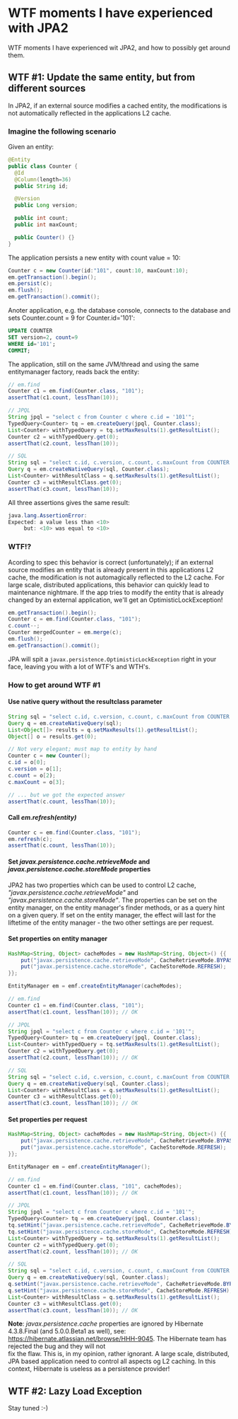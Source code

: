 # WTF moments I have experienced with JPA2
WTF moments I have experienced wit JPA2, and how to possibly get around them.

## WTF #1: Update the same entity, but from different sources

In JPA2, if an external source modifies a cached entity, the modifications is not automatically reflected in the 
applications L2 cache.

### Imagine the following scenario

Given an entity:
```java
@Entity
public class Counter {
  @Id
  @Column(length=36)
  public String id;

  @Version
  public Long version;

  public int count;
  public int maxCount;

  public Counter() {}
}
```

The application persists a new entity with count value = 10:
```java
Counter c = new Counter(id:"101", count:10, maxCount:10);
em.getTransaction().begin();
em.persist(c);
em.flush();
em.getTransaction().commit();
```    
Anoter application, e.g. the database console, connects to the database and sets Counter.count = 9 for Counter.id='101':
```sql
UPDATE COUNTER
SET version=2, count=9
WHERE id='101';
COMMIT;
```
The application, still on the same JVM/thread and using the same entitymanager factory, reads back the entity:
```java
// em.find
Counter c1 = em.find(Counter.class, "101");
assertThat(c1.count, lessThan(10));

// JPQL
String jpql = "select c from Counter c where c.id = '101'";
TypedQuery<Counter> tq = em.createQuery(jpql, Counter.class);
List<Counter> withTypedQuery = tq.setMaxResults(1).getResultList();
Counter c2 = withTypedQuery.get(0);
assertThat(c2.count, lessThan(10));

// SQL
String sql = "select c.id, c.version, c.count, c.maxCount from COUNTER c where c.id = 101";
Query q = em.createNativeQuery(sql, Counter.class);
List<Counter> withResultClass = q.setMaxResults(1).getResultList();
Counter c3 = withResultClass.get(0);
assertThat(c3.count, lessThan(10));
```    

All three assertions gives the same result:
```java
java.lang.AssertionError: 
Expected: a value less than <10>
     but: <10> was equal to <10>
```
         
### WTF!?
Acording to spec this behavior is correct (unfortunately); if an external source modifies an entity that is already 
present in this applications L2 cache, the modification is not automagically reflected to the L2 cache. For large scale,
distributed applications, this behavior can quickly lead to maintenance nightmare. If the app tries to modify 
the entity that is already changed by an external application, we'll get an OptimisticLockException!
```java
em.getTransaction().begin();
Counter c = em.find(Counter.class, "101");
c.count--;
Counter mergedCounter = em.merge(c);
em.flush();
em.getTransaction().commit();
```    
JPA will spit a `javax.persistence.OptimisticLockException` right in your face, leaving you with a lot of WTF's and WTH's. 

### How to get around WTF #1

#### Use native query without the resultclass parameter
```java
String sql = "select c.id, c.version, c.count, c.maxCount from COUNTER c where c.id = 101";
Query q = em.createNativeQuery(sql);
List<Object[]> results = q.setMaxResults(1).getResultList();
Object[] o = results.get(0);

// Not very elegant; must map to entity by hand
Counter c = new Counter();
c.id = o[0];
c.version = o[1];
c.count = o[2);
c.maxCount = o[3];

// ... but we got the expected answer
assertThat(c.count, lessThan(10));
```

#### Call *em.refresh(entity)*
```java
Counter c = em.find(Counter.class, "101");
em.refresh(c);
assertThat(c.count, lessThan(10));
```

#### Set *javax.persistence.cache.retrieveMode* and *javax.persistence.cache.storeMode* properties
JPA2 has two properties which can be used to control L2 cache, *"javax.persistence.cache.retrieveMode"* and 
*"javax.persistence.cache.storeMode"*. The properties can be set on the entity manager, on the entity manager's finder 
methods, or as a query hint on a given query. If set on the entity manager, the effect will last for the liftetime of
the entity manager - the two other settings are per request. 

#### Set properties on entity manager
```java
HashMap<String, Object> cacheModes = new HashMap<String, Object>() {{
    put("javax.persistence.cache.retrieveMode", CacheRetrieveMode.BYPASS);
    put("javax.persistence.cache.storeMode", CacheStoreMode.REFRESH);
}};

EntityManager em = emf.createEntityManager(cacheModes);

// em.find
Counter c1 = em.find(Counter.class, "101");
assertThat(c1.count, lessThan(10)); // OK

// JPQL
String jpql = "select c from Counter c where c.id = '101'";
TypedQuery<Counter> tq = em.createQuery(jpql, Counter.class);
List<Counter> withTypedQuery = tq.setMaxResults(1).getResultList();
Counter c2 = withTypedQuery.get(0);
assertThat(c2.count, lessThan(10)); // OK

// SQL
String sql = "select c.id, c.version, c.count, c.maxCount from COUNTER c where c.id = 101";
Query q = em.createNativeQuery(sql, Counter.class);
List<Counter> withResultClass = q.setMaxResults(1).getResultList();
Counter c3 = withResultClass.get(0);
assertThat(c3.count, lessThan(10)); // OK
```

#### Set properties per request
```java
HashMap<String, Object> cacheModes = new HashMap<String, Object>() {{
    put("javax.persistence.cache.retrieveMode", CacheRetrieveMode.BYPASS);
    put("javax.persistence.cache.storeMode", CacheStoreMode.REFRESH);
}};

EntityManager em = emf.createEntityManager();

// em.find
Counter c1 = em.find(Counter.class, "101", cacheModes);
assertThat(c1.count, lessThan(10)); // OK

// JPQL
String jpql = "select c from Counter c where c.id = '101'";
TypedQuery<Counter> tq = em.createQuery(jpql, Counter.class);
tq.setHint("javax.persistence.cache.retrieveMode", CacheRetrieveMode.BYPASS);
tq.setHint("javax.persistence.cache.storeMode", CacheStoreMode.REFRESH);
List<Counter> withTypedQuery = tq.setMaxResults(1).getResultList();
Counter c2 = withTypedQuery.get(0);
assertThat(c2.count, lessThan(10)); // OK

// SQL
String sql = "select c.id, c.version, c.count, c.maxCount from COUNTER c where c.id = 101";
Query q = em.createNativeQuery(sql, Counter.class);
q.setHint("javax.persistence.cache.retrieveMode", CacheRetrieveMode.BYPASS);
q.setHint("javax.persistence.cache.storeMode", CacheStoreMode.REFRESH);
List<Counter> withResultClass = q.setMaxResults(1).getResultList();
Counter c3 = withResultClass.get(0);
assertThat(c3.count, lessThan(10)); // OK
```

**Note**: *javax.persistence.cache* properties are ignored by Hibernate 4.3.8.Final (and 5.0.0.Beta1 as well), 
see: https://hibernate.atlassian.net/browse/HHH-9045. The Hibernate team has rejected the bug and they will not  
fix the flaw. This is, in my opinion, rather ignorant. A large scale, distributed, JPA based application need to control 
all aspects og L2 caching. In this context, Hibernate is useless as a persistence provider!

## WTF #2: Lazy Load Exception
Stay tuned :-)
